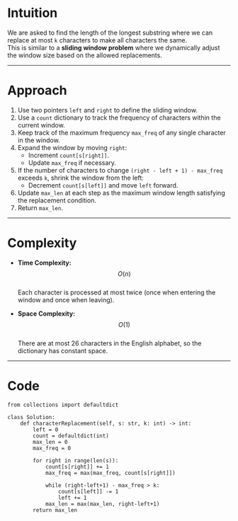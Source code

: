 # Intuition

We are asked to find the length of the longest substring where we can replace at most `k` characters to make all characters the same.  
This is similar to a **sliding window problem** where we dynamically adjust the window size based on the allowed replacements.

---

# Approach

1. Use two pointers `left` and `right` to define the sliding window.
2. Use a `count` dictionary to track the frequency of characters within the current window.
3. Keep track of the maximum frequency `max_freq` of any single character in the window.
4. Expand the window by moving `right`:
   - Increment `count[s[right]]`.
   - Update `max_freq` if necessary.
5. If the number of characters to change `(right - left + 1) - max_freq` exceeds `k`, shrink the window from the left:
   - Decrement `count[s[left]]` and move `left` forward.
6. Update `max_len` at each step as the maximum window length satisfying the replacement condition.
7. Return `max_len`.

---

# Complexity

- **Time Complexity:** $$O(n)$$  
  Each character is processed at most twice (once when entering the window and once when leaving).

- **Space Complexity:** $$O(1)$$  
  There are at most 26 characters in the English alphabet, so the dictionary has constant space.

---

# Code

```python3 []
from collections import defaultdict

class Solution:
    def characterReplacement(self, s: str, k: int) -> int:
        left = 0
        count = defaultdict(int)
        max_len = 0
        max_freq = 0

        for right in range(len(s)):
            count[s[right]] += 1
            max_freq = max(max_freq, count[s[right]])

            while (right-left+1) - max_freq > k:
                count[s[left]] -= 1
                left += 1
            max_len = max(max_len, right-left+1)
        return max_len

```
